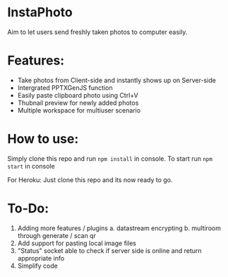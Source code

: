 # **InstaPhoto**
Aim to let users send freshly taken photos to computer easily.


# Features:
- Take photos from Client-side and instantly shows up on Server-side
- Intergrated PPTXGenJS function
- Easily paste clipboard photo using Ctrl+V
- Thubnail preview for newly added photos 
- Multiple workspace for multiuser scenario


# How to use:

Simply clone this repo and run `npm install` in console.
To start run `npm start` in console

For Heroku:
Just clone this repo and its now ready to go. 


# To-Do:
 1. Adding more features / plugins
	a. datastream encrypting
	b. multiroom through generate / scan qr
 2. Add support for pasting local image files
 3. "Status" socket able to check if server side is online and return appropriate info
 4. Simplify code